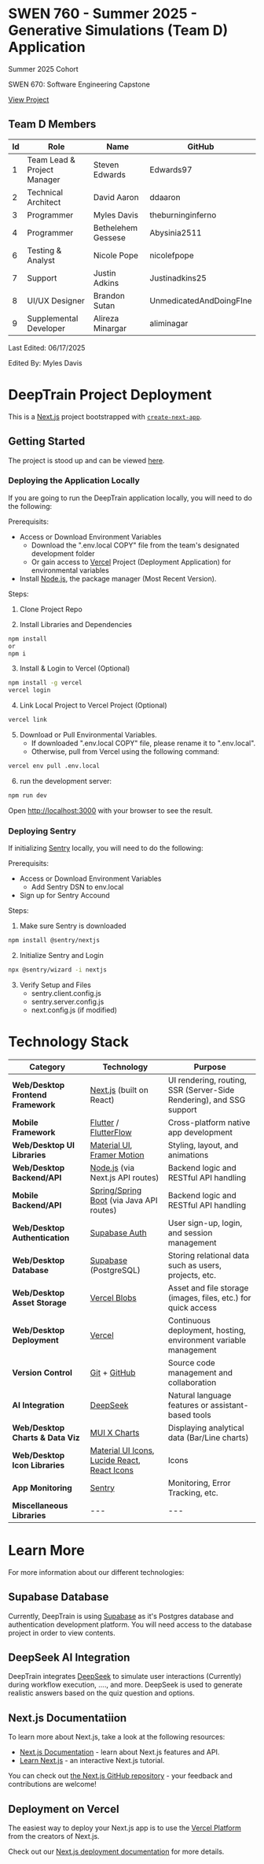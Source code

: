 # SWEN 760 - Summer 2025 - Generative Simulations (Team D) Application

Summer 2025 Cohort

SWEN 670: Software Engineering Capstone

[View Project](https://swen670-deeptrain.vercel.app/)

## Team D Members
| Id | Role                | Name               | GitHub                  |
|----|---------------------|--------------------|-------------------------|
| 1  | Team Lead & Project Manager | Steven Edwards  | Edwards97          |
| 2  | Technical Architect | David Aaron        | ddaaron                 |
| 3  | Programmer          | Myles Davis        | theburninginferno       |
| 4  | Programmer          | Bethelehem Gessese | Abysinia2511            |
| 6  | Testing & Analyst   | Nicole Pope        | nicolefpope             |
| 7  | Support             | Justin Adkins      | Justinadkins25          |
| 8  | UI/UX Designer      | Brandon Sutan      | UnmedicatedAndDoingFIne |
| 9  | Supplemental Developer | Alireza Minargar |aliminagar              |

Last Edited: 06/17/2025

Edited By: Myles Davis

# DeepTrain Project Deployment

This is a [Next.js](https://nextjs.org) project bootstrapped with [`create-next-app`](https://nextjs.org/docs/app/api-reference/cli/create-next-app).

## Getting Started

The project is stood up and can be viewed [here](https://swen670-deeptrain.vercel.app/). 

### Deploying the Application Locally

If you are going to run the DeepTrain application locally, you will need to do the following:

Prerequisits: 
- Access or Download Environment Variables
    - Download the ".env.local COPY" file from the team's designated development folder
    - Or gain access to [Vercel](https://vercel.com/) Project (Deployment Application) for environmental variables
- Install [Node.js](https://nodejs.org/en), the package manager (Most Recent Version). 

Steps: 

1. Clone Project Repo

2. Install Libraries and Dependencies

```bash
npm install
or 
npm i
```

3. Install & Login to Vercel (Optional)

```bash
npm install -g vercel
vercel login
```

4. Link Local Project to Vercel Project (Optional)

```bash
vercel link
```

5. Download or Pull Environmental Variables. 
    - If downloaded ".env.local COPY" file, please rename it to ".env.local". 
    - Otherwise, pull from Vercel using the following command:

```bash
vercel env pull .env.local
```

6. run the development server:

```bash
npm run dev
```

Open [http://localhost:3000](http://localhost:3000) with your browser to see the result.

### Deploying Sentry

If initializing [Sentry](https://sentry.io/welcome/) locally, you will need to do the following:

Prerequisits: 
- Access or Download Environment Variables
    - Add Sentry DSN to env.local
- Sign up for Sentry Accound

Steps: 

1. Make sure Sentry is downloaded

```bash
npm install @sentry/nextjs
```

2. Initialize Sentry and Login

```bash
npx @sentry/wizard -i nextjs
```

3. Verify Setup and Files
    - sentry.client.config.js
    - sentry.server.config.js
    - next.config.js (if modified)

# Technology Stack

| Category              | Technology                                     | Purpose             |
|-----------------------|-----------------------------------------------------|---------------------|
| **Web/Desktop Frontend Framework**| [Next.js](https://nextjs.org/) (built on React)     | UI rendering, routing, SSR (Server-Side Rendering), and SSG support     |
| **Mobile Framework** | [Flutter](https://flutter.dev/) / [FlutterFlow](https://flutterflow.io/) | Cross-platform native app development                 |
| **Web/Desktop UI Libraries**  | [Material UI](https://mui.com/), [Framer Motion](https://www.framer.com/motion/) | Styling, layout, and animations                          |
| **Web/Desktop Backend/API**       | [Node.js](https://nodejs.org/) (via Next.js API routes) | Backend logic and RESTful API handling            |
| **Mobile Backend/API**       | [Spring/Spring Boot](https://spring.io/) (via Java API routes) | Backend logic and RESTful API handling            |
| **Web/Desktop Authentication**    | [Supabase Auth](https://supabase.com/auth)          | User sign-up, login, and session management                            |
| **Web/Desktop Database**          | [Supabase](https://supabase.com/) (PostgreSQL)      | Storing relational data such as users, projects, etc.                  |
| **Web/Desktop Asset Storage**           | [Vercel Blobs](https://vercel.com/docs/storage/vercel-blob) | Asset and file storage (images, files, etc.) for quick access |
| **Web/Desktop Deployment**        | [Vercel](https://vercel.com/)                       | Continuous deployment, hosting, environment variable management         |
| **Version Control**   | [Git](https://git-scm.com/) + [GitHub](https://github.com/) | Source code management and collaboration                    |
| **AI Integration**    | [DeepSeek](https://deepseek.com/) | Natural language features or assistant-based tools         |
| **Web/Desktop Charts & Data Viz** | [MUI X Charts](https://mui.com/x/react-charts/)     | Displaying analytical data (Bar/Line charts)                       |
| **Web/Desktop Icon Libraries** | [Material UI Icons](https://mui.com/material-ui/material-icons/), [Lucide React](https://lucide.dev/guide/packages/lucide-react), [React Icons](https://react-icons.github.io/react-icons/) | Icons   |
| **App Monitoring** | [Sentry](https://sentry.io/welcome/) | Monitoring, Error Tracking, etc.    |
 **Miscellaneous Libraries** | --- | --- |

# Learn More

For more information about our different technologies:

## Supabase Database 

Currently, DeepTrain is using [Supabase](https://supabase.com) as it's Postgres database and authentication development platform. You will need access to the database project in order to view contents.

## DeepSeek AI Integration 

DeepTrain integrates [DeepSeek](https://platform.deepseek.com/) to simulate user interactions (Currently) during workflow execution, ...., and more. DeepSeek is used to generate realistic answers based on the quiz question and options.

## Next.js Documentatiion

To learn more about Next.js, take a look at the following resources:

- [Next.js Documentation](https://nextjs.org/docs) - learn about Next.js features and API.
- [Learn Next.js](https://nextjs.org/learn) - an interactive Next.js tutorial.

You can check out [the Next.js GitHub repository](https://github.com/vercel/next.js) - your feedback and contributions are welcome!

## Deployment on Vercel

The easiest way to deploy your Next.js app is to use the [Vercel Platform](https://vercel.com/new?utm_medium=default-template&filter=next.js&utm_source=create-next-app&utm_campaign=create-next-app-readme) from the creators of Next.js.

Check out our [Next.js deployment documentation](https://nextjs.org/docs/app/building-your-application/deploying) for more details.
